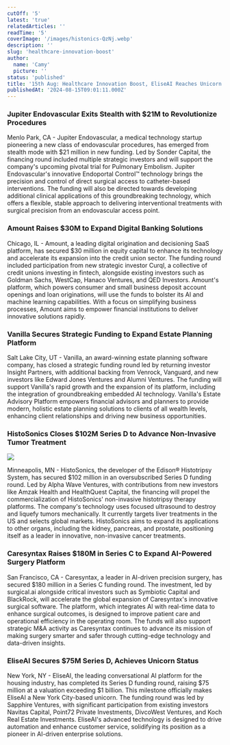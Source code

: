 ```yaml
---
cutOff: '5'
latest: 'true'
relatedArticles: ''
readTime: '5'
coverImage: '/images/histonics-QzNj.webp'
description: ''
slug: 'healthcare-innovation-boost'
author:
  name: 'Camy'
  picture: ''
status: 'published'
title: '15th Aug: Healthcare Innovation Boost, EliseAI Reaches Unicorn Status'
publishedAt: '2024-08-15T09:01:11.000Z'
---
```


### Jupiter Endovascular Exits Stealth with $21M to Revolutionize Procedures

Menlo Park, CA - Jupiter Endovascular, a medical technology startup pioneering a new class of endovascular procedures, has emerged from stealth mode with $21 million in new funding. Led by Sonder Capital, the financing round included multiple strategic investors and will support the company's upcoming pivotal trial for Pulmonary Embolism. Jupiter Endovascular's innovative Endoportal Control™ technology brings the precision and control of direct surgical access to catheter-based interventions. The funding will also be directed towards developing additional clinical applications of this groundbreaking technology, which offers a flexible, stable approach to delivering interventional treatments with surgical precision from an endovascular access point.

### Amount Raises $30M to Expand Digital Banking Solutions

Chicago, IL - Amount, a leading digital origination and decisioning SaaS platform, has secured $30 million in equity capital to enhance its technology and accelerate its expansion into the credit union sector. The funding round included participation from new strategic investor Curql, a collective of credit unions investing in fintech, alongside existing investors such as Goldman Sachs, WestCap, Hanaco Ventures, and QED Investors. Amount's platform, which powers consumer and small business deposit account openings and loan originations, will use the funds to bolster its AI and machine learning capabilities. With a focus on simplifying business processes, Amount aims to empower financial institutions to deliver innovative solutions rapidly.

### Vanilla Secures Strategic Funding to Expand Estate Planning Platform

Salt Lake City, UT - Vanilla, an award-winning estate planning software company, has closed a strategic funding round led by returning investor Insight Partners, with additional backing from Venrock, Vanguard, and new investors like Edward Jones Ventures and Alumni Ventures. The funding will support Vanilla's rapid growth and the expansion of its platform, including the integration of groundbreaking embedded AI technology. Vanilla's Estate Advisory Platform empowers financial advisors and planners to provide modern, holistic estate planning solutions to clients of all wealth levels, enhancing client relationships and driving new business opportunities.

### HistoSonics Closes $102M Series D to Advance Non-Invasive Tumor Treatment

![](/images/histonics-c4MT.webp)

Minneapolis, MN - HistoSonics, the developer of the Edison® Histotripsy System, has secured $102 million in an oversubscribed Series D funding round. Led by Alpha Wave Ventures, with contributions from new investors like Amzak Health and HealthQuest Capital, the financing will propel the commercialization of HistoSonics' non-invasive histotripsy therapy platforms. The company's technology uses focused ultrasound to destroy and liquefy tumors mechanically. It currently targets liver treatments in the US and selects global markets. HistoSonics aims to expand its applications to other organs, including the kidney, pancreas, and prostate, positioning itself as a leader in innovative, non-invasive cancer treatments.

### Caresyntax Raises $180M in Series C to Expand AI-Powered Surgery Platform

San Francisco, CA - Caresyntax, a leader in AI-driven precision surgery, has secured $180 million in a Series C funding round. The investment, led by surgical.ai alongside critical investors such as Symbiotic Capital and BlackRock, will accelerate the global expansion of Caresyntax's innovative surgical software. The platform, which integrates AI with real-time data to enhance surgical outcomes, is designed to improve patient care and operational efficiency in the operating room. The funds will also support strategic M&A activity as Caresyntax continues to advance its mission of making surgery smarter and safer through cutting-edge technology and data-driven insights.

### EliseAI Secures $75M Series D, Achieves Unicorn Status

New York, NY - EliseAI, the leading conversational AI platform for the housing industry, has completed its Series D funding round, raising $75 million at a valuation exceeding $1 billion. This milestone officially makes EliseAI a New York City-based unicorn. The funding round was led by Sapphire Ventures, with significant participation from existing investors Navitas Capital, Point72 Private Investments, DivcoWest Ventures, and Koch Real Estate Investments. EliseAI's advanced technology is designed to drive automation and enhance customer service, solidifying its position as a pioneer in AI-driven enterprise solutions.